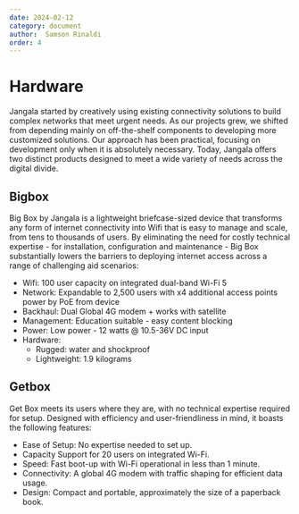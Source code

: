 ```yaml
---
date: 2024-02-12
category: document
author:  Samson Rinaldi
order: 4
---
```


# Hardware

Jangala started by creatively using existing connectivity solutions to build complex networks that meet urgent needs. As our projects grew, we shifted from depending mainly on off-the-shelf components to developing more customized solutions. Our approach has been practical, focusing on development only when it is absolutely necessary. Today, Jangala offers two distinct products designed to meet a wide variety of needs across the digital divide.

## Bigbox

Big Box by Jangala is a lightweight briefcase-sized device that transforms any form of internet connectivity into Wifi that is easy to manage and scale, from tens to thousands of users. By eliminating the need for costly technical expertise - for installation, configuration and maintenance - Big Box substantially lowers the barriers to deploying internet access across a range of challenging aid scenarios:
* Wifi: 100 user capacity on integrated dual-band Wi-Fi 5
* Network: Expandable to 2,500 users with x4 additional access points power by PoE from device 
* Backhaul: Dual Global 4G modem + works with satellite
* Management: Education suitable - easy content blocking
* Power: Low power - 12 watts @ 10.5-36V DC input
* Hardware:
  * Rugged: water and shockproof
  * Lightweight: 1.9 kilograms

## Getbox

Get Box meets its users where they are, with no technical expertise required for setup. Designed with efficiency and user-friendliness in mind, it boasts the following features:
* Ease of Setup: No expertise needed to set up.
* Capacity Support for 20 users on integrated Wi-Fi.
* Speed: Fast boot-up with Wi-Fi operational in less than 1 minute.
* Connectivity: A global 4G modem with traffic shaping for efficient data usage.
* Design: Compact and portable, approximately the size of a paperback book.
